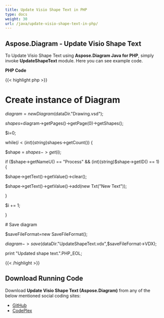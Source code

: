 ```yaml
---
title: Update Visio Shape Text in PHP
type: docs
weight: 30
url: /java/update-visio-shape-text-in-php/
---
```


## **Aspose.Diagram - Update Visio Shape Text**
To Update Visio Shape Text using **Aspose.Diagram Java for PHP**, simply invoke **UpdateShapeText** module. Here you can see example code.

**PHP Code**

{{< highlight php >}}

 # Create instance of Diagram

$diagram=new Diagram($dataDir."Drawing.vsd");

$shapes=$diagram->getPages()->getPage(0)->getShapes();

$i=0;

while($i<(int)(string)$shapes->getCount()) {

$shape = $shapes->get($i);

if ($shape->getNameU() == "Process" && (int)(string)$shape->getID() == 1) {

$shape->getText()->getValue()->clear();

$shape->getText()->getValue()->add(new Txt("New Text"));

}

$i += 1;

}

\# Save diagram

$saveFileFormat=new SaveFileFormat();

$diagram->save($dataDir."UpdateShapeText.vdx",$saveFileFormat->VDX);

print "Updated shape text.".PHP_EOL;

{{< /highlight >}}
## **Download Running Code**
Download **Update Visio Shape Text (Aspose.Diagram)** from any of the below mentioned social coding sites:

- [GitHub](https://github.com/asposediagram/Aspose.Diagram-for-Java/blob/master/Plugins/Aspose_Diagram_Java_for_PHP/src/aspose/diagram/WorkingwithText/UpdateShapeText.php)
- [CodePlex](https://asposediagramjavaphp.codeplex.com/SourceControl/latest#src/aspose/diagram/WorkingwithText/UpdateShapeText.php)
